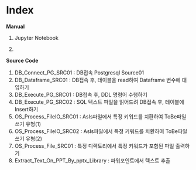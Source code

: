 # Index

**Manual**
1) Jupyter Notebook

2) 

**Source Code**
1) DB_Connect_PG_SRC01 : DB접속 Postgresql Source01
2) DB_Dataframe_SRC01 : DB접속 후, 테이블을 read하여 Dataframe 변수에 대입하기
3) DB_Execute_PG_SRC01 : DB접속 후, DDL 명령어 수행하기
4) DB_Execute_PG_SRC02 : SQL 텍스트 파일을 읽어드려 DB접속 후, 테이블에 Insert하기
5) OS_Process_FileIO_SRC01 : AsIs파일에서 특정 키워드를 치환하여 ToBe파일 쓰기 유형(1)
6) OS_Process_FileIO_SRC02 : AsIs파일에서 특정 키워드를 치환하여 ToBe파일 쓰기 유형(2)
7) OS_Process_File_SRC01 : 특정 디렉토리에서 특정 키워드가 포함된 파일 출력하기
8) Extract_Text_On_PPT_By_pptx_Library : 파워포인트에서 텍스트 추출

